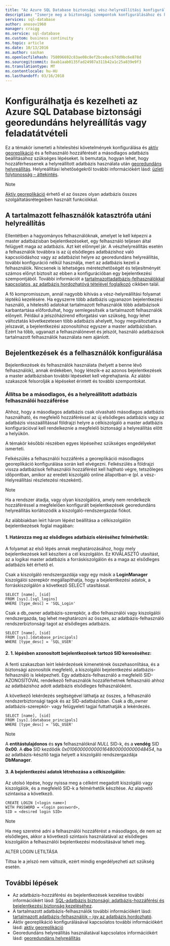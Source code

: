```yaml
---
title: "Az Azure SQL Database biztonsági vész-helyreállítási konfigurálása |} Microsoft Docs"
description: "Ismerje meg a biztonsági szempontok konfigurálásához és kezeléséhez biztonsági egy adatbázis visszaállítása vagy egy másodlagos kiszolgáló a feladatátvétel után."
services: sql-database
author: anosov1960
manager: craigg
ms.service: sql-database
ms.custom: business continuity
ms.topic: article
ms.date: 10/13/2016
ms.author: sashan
ms.openlocfilehash: 758096692c83ae08c8ef2bce8ec67dd9bc6e878d
ms.sourcegitcommit: 8aab1aab0135fad24987a311b42a1c25a839e9f3
ms.translationtype: MT
ms.contentlocale: hu-HU
ms.lasthandoff: 03/16/2018
---
```

# <a name="configure-and-manage-azure-sql-database-security-for-geo-restore-or-failover"></a>Konfigurálhatja és kezelheti az Azure SQL Database biztonsági georedundáns helyreállítás vagy feladatátvételi 

Ez a témakör ismerteti a hitelesítési követelmények konfigurálása és [aktív georeplikáció](sql-database-geo-replication-overview.md) és a felhasználó hozzáférését a másodlagos adatbázis beállításához szükséges lépéseket. Is bemutatja, hogyan lehet, hogy hozzáférhessenek a helyreállított adatbázis használata után [georedundáns helyreállítás](sql-database-recovery-using-backups.md#geo-restore). Helyreállítási lehetőségekről további információkért lásd: [üzleti folytonosság – áttekintés](sql-database-business-continuity.md).

> [!NOTE]
> [Aktív georeplikáció](sql-database-geo-replication-overview.md) érhető el az összes olyan adatbázis összes szolgáltatásrétegeiben használt funkciókkal.
>  

## <a name="disaster-recovery-with-contained-users"></a>A tartalmazott felhasználók katasztrófa utáni helyreállítás
Ellentétben a hagyományos felhasználóknak, amelyet le kell képezni a master adatbázisban bejelentkezéseket, egy felhasználó teljesen által felügyelt maga az adatbázis. Azt két előnnyel jár. A vészhelyreállítás esetén a felhasználók továbbra is az új elsődleges adatbázishoz való kapcsolódáshoz vagy az adatbázist helyre az georedundáns helyreállítás, további konfiguráció nélkül használja, mert az adatbázis kezeli a felhasználók. Nincsenek is lehetséges méretezhetőségét és teljesítményét számos előnyt biztosít az ebben a konfigurációban egy bejelentkezési szempontjából. További információt a [tartalmazottadatbázis-felhasználókkal kapcsolatos, az adatbázis hordozhatóvá tételével foglalkozó](https://msdn.microsoft.com/library/ff929188.aspx) cikkben talál. 

A fő kompromisszum, annál nagyobb kihívás a vész-helyreállítási folyamat léptékű kezelésére. Ha egyszerre több adatbázis ugyanazon bejelentkezési használó, a hitelesítő adatokat tartalmazott felhasználók több adatbázisok karbantartása előfordulhat, hogy semlegesítsék a tartalmazott felhasználók előnyeit. Például a jelszóházirend elforgatási van szükség, hogy lehet változtatás következetesen több adatbázis ahelyett, hogy megváltoztatta a jelszavát, a bejelentkezési azonosítóhoz egyszer a master adatbázisban. Ezért ha több, ugyanazt a felhasználónevet és jelszót, használó adatbázisok tartalmazott felhasználók használata nem ajánlott. 

## <a name="how-to-configure-logins-and-users"></a>Bejelentkezések és a felhasználók konfigurálása
Bejelentkezések és felhasználók használata (helyett a benne lévő felhasználók), annak érdekében, hogy létezik-e az azonos bejelentkezések a master adatbázisban további lépéseket kell végrehajtania. Az alábbi szakaszok felsorolják a lépéseket érintett és további szempontokat.

### <a name="set-up-user-access-to-a-secondary-or-recovered-database"></a>Állítsa be a másodlagos, és a helyreállított adatbázis felhasználói hozzáférése
Ahhoz, hogy a másodlagos adatbázis csak olvasható másodlagos adatbázis használható, és megfelelő hozzáféréssel az új elsődleges adatbázis vagy az adatbázis visszaállítással földrajzi helyre a célkiszolgáló a master adatbázis konfigurációval kell rendelkeznie a megfelelő biztonsági a helyreállítás előtt a helyükön.

A témakör későbbi részében egyes lépéseihez szükséges engedélyeket ismerteti.

Felkészülés a felhasználói hozzáférés a georeplikáció másodlagos georeplikáció konfigurálása során kell elvégezni. Felkészülés a földrajzi vissza adatbázisok felhasználói hozzáférést kell hajtható végre, tetszőleges időpontban, amikor az eredeti kiszolgáló online állapotban-e (pl. a vész-Helyreállítási részletezési részeként).

> [!NOTE]
> Ha a rendszer átadja, vagy olyan kiszolgálóra, amely nem rendelkezik hozzáféréssel a megfelelően konfigurált bejelentkezések georedundáns helyreállítás korlátozódik a kiszolgáló-rendszergazdai fiókot.
> 
> 

Az alábbiakban leírt három lépést beállítása a célkiszolgálón bejelentkezések foglal magában:

#### <a name="1-determine-logins-with-access-to-the-primary-database"></a>1. Határozza meg az elsődleges adatbázis eléréséhez felmérhetők:
A folyamat az első lépés annak meghatározásához, hogy mely bejelentkezések kell készíteni a cél kiszolgálón. Ez KIVÁLASZTÓ utasítást, az a logikai master adatbázis a forráskiszolgálón és a maga az elsődleges adatbázis két érhető el.

Csak a kiszolgáló rendszergazdája vagy egy másik a **LoginManager** kiszolgálói szerepkör megállapíthatja, hogy a bejelentkezési adatok, a forráskiszolgálón a következő SELECT utasítással. 

    SELECT [name], [sid] 
    FROM [sys].[sql_logins] 
    WHERE [type_desc] = 'SQL_Login'

Csak a db_owner adatbázis-szerepkör, a dbo felhasználói vagy kiszolgálói rendszergazda, tag lehet meghatározni az összes, az adatbázis-felhasználó rendszerbiztonsági tagot az elsődleges adatbázis.

    SELECT [name], [sid]
    FROM [sys].[database_principals]
    WHERE [type_desc] = 'SQL_USER'

#### <a name="2-find-the-sid-for-the-logins-identified-in-step-1"></a>2. 1. lépésben azonosított bejelentkezések tartozó SID kereséséhez:
A fenti szakaszban leírt lekérdezések kimenetének összehasonlítása, és a biztonsági azonosítók megfelelő, a kiszolgálói bejelentkezési adatbázis-felhasználó is leképezheti. Egy adatbázis-felhasználó a megfelelő SID-AZONOSÍTÓVAL rendelkező felhasználók hozzáférhetnek felhasználó ahhoz az adatbázishoz adott adatbázis elsődleges felhasználóként. 

A következő lekérdezés segítségével láthatja az összes, a felhasználó rendszerbiztonsági tagok és az SID-adatbázisban. Csak a db_owner adatbázis-szerepkör- vagy felügyeleti tagjai futtathatják a lekérdezés.

    SELECT [name], [sid]
    FROM [sys].[database_principals]
    WHERE [type_desc] = 'SQL_USER'

> [!NOTE]
> A **entitástulajdonos** és **sys** felhasználóknál *NULL* SID-k, és a **vendég** SID **0x00**. A **dbo** SID kezdődik *0x01060000000001648000000000048454*, ha az adatbázis-készítő tagja helyett a kiszolgáló rendszergazdája **DbManager**.
> 
> 

#### <a name="3-create-the-logins-on-the-target-server"></a>3. A bejelentkezési adatok létrehozása a célkiszolgálón:
Az utolsó lépése, hogy nyissa meg a célként megadott kiszolgáló vagy kiszolgálók, és a megfelelő SID-k a felmérhetők készítése. Az alapvető szintaxisa a következő.

    CREATE LOGIN [<login name>]
    WITH PASSWORD = <login password>,
    SID = <desired login SID>

> [!NOTE]
> Ha meg szeretné adni a felhasználói hozzáférést a másodlagos, de nem az elsődleges, akkor a következő szintaxis használatával az elsődleges kiszolgálón a felhasználói bejelentkezési módosításával teheti meg.
> 
> ALTER LOGIN <login name> LETILTÁSA
> 
> Tiltsa le a jelszó nem változik, ezért mindig engedélyezheti azt szükség esetén.
> 
> 

## <a name="next-steps"></a>További lépések
* Az adatbázis-hozzáférési és bejelentkezések kezelése további információkért lásd: [SQL-adatbázis biztonsági: adatbázis-hozzáférési és bejelentkezési biztonság kezeléséhez](sql-database-manage-logins.md).
* A tartalmazott adatbázis-felhasználók további információkért lásd: [tartalmazott adatbázis-felhasználók – így az adatbázis hordozható](https://msdn.microsoft.com/library/ff929188.aspx).
* Aktív georeplikáció konfigurálásával kapcsolatos további információkért lásd: [aktív georeplikáció](sql-database-geo-replication-overview.md)
* Georedundáns helyreállítás használatával kapcsolatos információkért lásd: [georedundáns helyreállítás](sql-database-recovery-using-backups.md#geo-restore)

